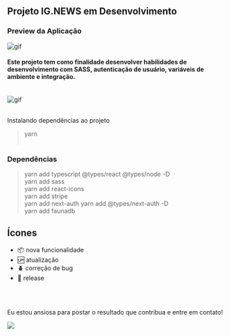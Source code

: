 ## Projeto IG.NEWS em Desenvolvimento 

### Preview da Aplicação<br/>
<img src="../ignews/public/banner.jpeg" alt= "gif"><br />

#### Este projeto tem como finalidade desenvolver habilidades de desenvolvimento com SASS, autenticação de usuário, variáveis de ambiente e integração. <br/> <br />

<img src="https://media.giphy.com/media/xT8qBsOjMOcdeGJIU8/giphy.gif" alt= "gif"><br /><br />

Instalando dependências ao projeto <br/>
> yarn <br/> <br/>

### Dependências <br/>
> yarn add typescript @types/react @types/node -D <br/>
> yarn add sass<br/>
> yarn add react-icons<br/>
> yarn add stripe</br>
> yarn add next-auth</b>
> yarn add @types/next-auth -D<br/>
> yarn add faunadb


## Ícones

- :package: nova funcionalidade
- :up: atualização
- :beetle: correção de bug
- :checkered_flag: release 
<br />
<br />

Eu estou ansiosa para postar o resultado  que contribua e entre em contato!

[<img src="https://img.shields.io/badge/linkedin-%230077B5.svg?&style=for-the-badge&logo=linkedin&logoColor=white" />](https://www.linkedin.com/in/nayane-menezes-dev-eng/)